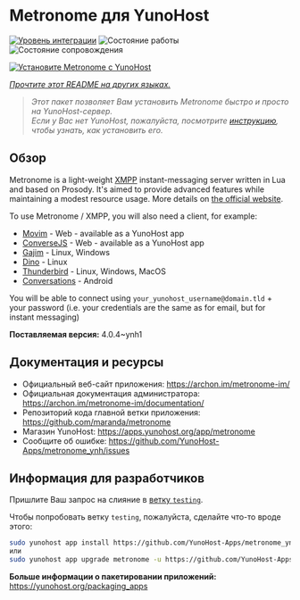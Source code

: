 <!--
Важно: этот README был автоматически сгенерирован <https://github.com/YunoHost/apps/tree/master/tools/readme_generator>
Он НЕ ДОЛЖЕН редактироваться вручную.
-->

# Metronome для YunoHost

[![Уровень интеграции](https://apps.yunohost.org/badge/integration/metronome)](https://ci-apps.yunohost.org/ci/apps/metronome/)
![Состояние работы](https://apps.yunohost.org/badge/state/metronome)
![Состояние сопровождения](https://apps.yunohost.org/badge/maintained/metronome)

[![Установите Metronome с YunoHost](https://install-app.yunohost.org/install-with-yunohost.svg)](https://install-app.yunohost.org/?app=metronome)

*[Прочтите этот README на других языках.](./ALL_README.md)*

> *Этот пакет позволяет Вам установить Metronome быстро и просто на YunoHost-сервер.*  
> *Если у Вас нет YunoHost, пожалуйста, посмотрите [инструкцию](https://yunohost.org/install), чтобы узнать, как установить его.*

## Обзор

Metronome is a light-weight [XMPP](https://en.wikipedia.org/wiki/XMPP) instant-messaging server written in Lua and based on Prosody. It's aimed to provide advanced features while maintaining a modest resource usage. More details on [the official website](https://archon.im/metronome-im/).

To use Metronome / XMPP, you will also need a client, for example:

- [Movim](https://movim.eu) - Web - available as a YunoHost app
- [ConverseJS](https://conversejs.org) - Web - available as a YunoHost app
- [Gajim](https://gajim.org/) - Linux, Windows
- [Dino](https://dino.im) - Linux
- [Thunderbird](https://www.thunderbird.net/fr/) - Linux, Windows, MacOS
- [Conversations](https://conversations.im/) - Android

You will be able to connect using `your_yunohost_username@domain.tld` + your password (i.e. your credentials are the same as for email, but for instant messaging)


**Поставляемая версия:** 4.0.4~ynh1
## Документация и ресурсы

- Официальный веб-сайт приложения: <https://archon.im/metronome-im/>
- Официальная документация администратора: <https://archon.im/metronome-im/documentation/>
- Репозиторий кода главной ветки приложения: <https://github.com/maranda/metronome>
- Магазин YunoHost: <https://apps.yunohost.org/app/metronome>
- Сообщите об ошибке: <https://github.com/YunoHost-Apps/metronome_ynh/issues>

## Информация для разработчиков

Пришлите Ваш запрос на слияние в [ветку `testing`](https://github.com/YunoHost-Apps/metronome_ynh/tree/testing).

Чтобы попробовать ветку `testing`, пожалуйста, сделайте что-то вроде этого:

```bash
sudo yunohost app install https://github.com/YunoHost-Apps/metronome_ynh/tree/testing --debug
или
sudo yunohost app upgrade metronome -u https://github.com/YunoHost-Apps/metronome_ynh/tree/testing --debug
```

**Больше информации о пакетировании приложений:** <https://yunohost.org/packaging_apps>

